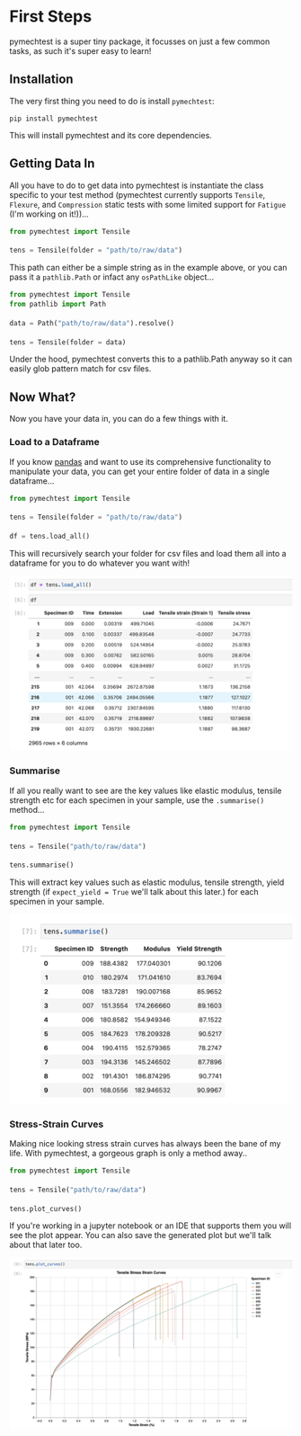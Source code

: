 # First Steps

pymechtest is a super tiny package, it focusses on just a few common tasks, as such it's super easy to learn!

## Installation

The very first thing you need to do is install `pymechtest`:

```shell
pip install pymechtest
```

This will install pymechtest and its core dependencies.

## Getting Data In

All you have to do to get data into pymechtest is instantiate the class specific to your test method (pymechtest currently supports `Tensile`, `Flexure`, and `Compression` static tests with some limited support for `Fatigue` (I'm working on it!))...

```python
from pymechtest import Tensile

tens = Tensile(folder = "path/to/raw/data")
```

This path can either be a simple string as in the example above, or you can pass it a `pathlib.Path` or infact any `osPathLike` object...

```python
from pymechtest import Tensile
from pathlib import Path

data = Path("path/to/raw/data").resolve()

tens = Tensile(folder = data)
```

Under the hood, pymechtest converts this to a pathlib.Path anyway so it can easily glob pattern match for csv files.

## Now What?

Now you have your data in, you can do a few things with it.

### Load to a Dataframe

If you know [pandas] and want to use its comprehensive functionality to manipulate your data, you can get your entire folder of data in a single dataframe...

```python
from pymechtest import Tensile

tens = Tensile(folder = "path/to/raw/data")

df = tens.load_all()
```

This will recursively search your folder for csv files and load them all into a dataframe for you to do whatever you want with!

![load_all](../img/load_all.png)

### Summarise

If all you really want to see are the key values like elastic modulus, tensile strength etc for each specimen in your sample, use the `.summarise()` method...

```python
from pymechtest import Tensile

tens = Tensile("path/to/raw/data")

tens.summarise()
```

This will extract key values such as elastic modulus, tensile strength, yield strength (if `expect_yield = True` we'll talk about this later.) for each specimen in your sample.

![summarise](../img/summarise.png)

### Stress-Strain Curves

Making nice looking stress strain curves has always been the bane of my life. With pymechtest, a gorgeous graph is only a method away..

```python
from pymechtest import Tensile

tens = Tensile("path/to/raw/data")

tens.plot_curves()
```

If you're working in a jupyter notebook or an IDE that supports them you will see the plot appear. You can also save the generated plot but we'll talk about that later too.

![plot_curves](../img/plot_curves.png)

[pandas]: https://pandas.pydata.org
